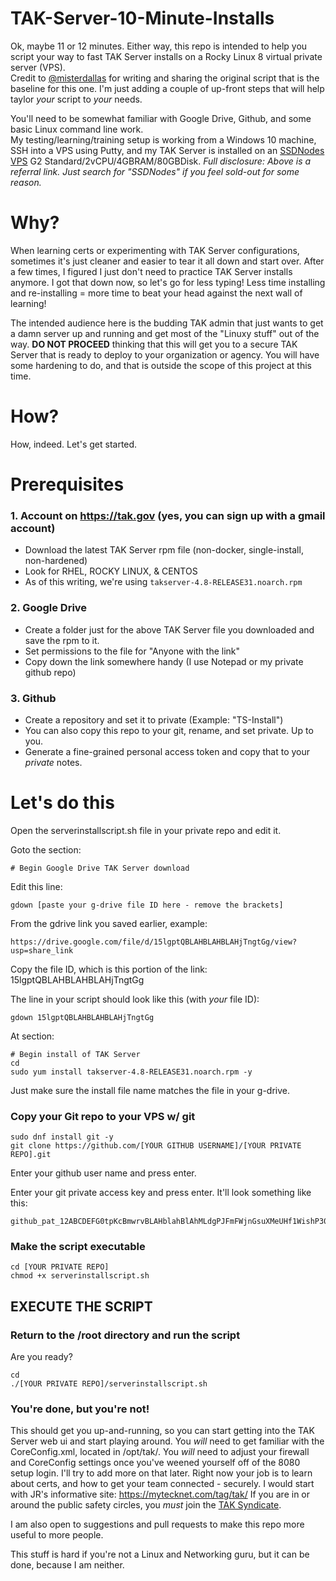 # TAK-Server-10-Minute-Installs
Ok, maybe 11 or 12 minutes.  Either way, this repo is intended to help you script your way to fast TAK Server installs on a Rocky Linux 8 virtual private server (VPS).  
Credit to [@misterdallas](https://github.com/misterdallas) for writing and sharing the original script that is the baseline for this one.  I'm just adding a couple of up-front steps that will help taylor _your_ script to _your_ needs.  

You'll need to be somewhat familiar with Google Drive, Github, and some basic Linux command line work.  
My testing/learning/training setup is working from a Windows 10 machine, SSH into a VPS using Putty, and my TAK Server is installed on an [SSDNodes VPS](https://www.ssdnodes.com/manage/aff.php?aff=1554) G2 Standard/2vCPU/4GBRAM/80GBDisk.  _Full disclosure: Above is a referral link.  Just search for "SSDNodes" if you feel sold-out for some reason._

# Why?
When learning certs or experimenting with TAK Server configurations, sometimes it's just cleaner and easier to tear it all down and start over.  After a few times, I figured I just don't need to practice TAK Server installs anymore.  I got that down now, so let's go for less typing!  Less time installing and re-installing = more time to beat your head against the next wall of learning!

The intended audience here is the budding TAK admin that just wants to get a damn server up and running and get most of the "Linuxy stuff" out of the way.
**DO NOT PROCEED** thinking that this will get you to a secure TAK Server that is ready to deploy to your organization or agency.  You will have some hardening to do, and that is outside the scope of this project at this time.  

# How?
How, indeed.  Let's get started.

# Prerequisites
### 1. Account on https://tak.gov (yes, you can sign up with a gmail account) 
   - Download the latest TAK Server rpm file (non-docker, single-install, non-hardened) 
   - Look for RHEL, ROCKY LINUX, & CENTOS 
   - As of this writing, we're using `takserver-4.8-RELEASE31.noarch.rpm` 
### 2. Google Drive
   - Create a folder just for the above TAK Server file you downloaded and save the rpm to it. 
   - Set permissions to the file for "Anyone with the link" 
   - Copy down the link somewhere handy (I use Notepad or my private github repo) 
### 3. Github
   - Create a repository and set it to private (Example: "TS-Install") 
   - You can also copy this repo to your git, rename, and set private.  Up to you.
   - Generate a fine-grained personal access token and copy that to your _private_ notes.

# Let's do this

Open the serverinstallscript.sh file in your private repo and edit it.

Goto the section: 

`# Begin Google Drive TAK Server download` 
 
Edit this line:

`gdown [paste your g-drive file ID here - remove the brackets]` 
 
From the gdrive link you saved earlier, example:
```
https://drive.google.com/file/d/15lgptQBLAHBLAHBLAHjTngtGg/view?usp=share_link
```
 
Copy the file ID, which is this portion of the link:
15lgptQBLAHBLAHBLAHjTngtGg

The line in your script should look like this (with _your_ file ID):

`gdown 15lgptQBLAHBLAHBLAHjTngtGg`

At section:
```
# Begin install of TAK Server
cd
sudo yum install takserver-4.8-RELEASE31.noarch.rpm -y
```

Just make sure the install file name matches the file in your g-drive.

### Copy your Git repo to your VPS w/ git
```
sudo dnf install git -y
git clone https://github.com/[YOUR GITHUB USERNAME]/[YOUR PRIVATE REPO].git
```
Enter your github user name and press enter.

Enter your git private access key and press enter.  It'll look something like this: 
```
github_pat_12ABCDEFG0tpKcBmwrvBLAHblahBlAhMLdgPJFmFWjnGsuXMeUHf1WishP30pleWeRenTfkENaSsh0L35
```

### Make the script executable
```
cd [YOUR PRIVATE REPO]
chmod +x serverinstallscript.sh
```
## EXECUTE THE SCRIPT

### Return to the /root directory and run the script

Are you ready?

```
cd
./[YOUR PRIVATE REPO]/serverinstallscript.sh
```

### You're done, but you're not!

This should get you up-and-running, so you can start getting into the TAK Server web ui and start playing around.
You _will_ need to get familiar with the CoreConfig.xml, located in /opt/tak/.
You _will_ need to adjust your firewall and CoreConfig settings once you've weened yourself off of the 8080 setup login.
I'll try to add more on that later.  Right now your job is to learn about certs, and how to get your team connected - securely.
I would start with JR's informative site: https://mytecknet.com/tag/tak/
If you are in or around the public safety circles, you _must_ join the [TAK Syndicate](https://www.thetaksyndicate.org/).

I am also open to suggestions and pull requests to make this repo more useful to more people.

This stuff is hard if you're not a Linux and Networking guru, but it can be done, because I am neither.
